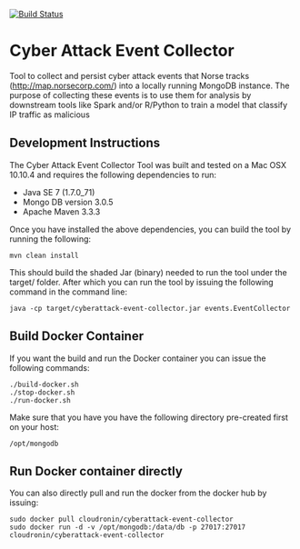 [![Build Status](https://travis-ci.org/cloudronin/cyberattack-event-collector.svg?branch=master)](https://travis-ci.org/cloudronin/cyberattack-event-collector)


# Cyber Attack Event Collector 
Tool to collect and persist cyber attack events that Norse tracks (http://map.norsecorp.com/) into a locally running MongoDB instance.
The purpose of collecting these events is to use them for analysis by downstream tools like Spark and/or R/Python to train a model that classify IP traffic as malicious

## Development Instructions
The Cyber Attack Event Collector Tool was built and tested on a Mac OSX 10.10.4 and requires the following dependencies to run:

*	Java SE 7 (1.7.0_71) 
*	Mongo DB version 3.0.5
*	Apache Maven 3.3.3 


Once you have installed the above dependencies, you can build the tool by running the following:  

	mvn clean install


This should build the shaded Jar (binary) needed to run the tool under the target/ folder.
After which you can run the tool by issuing the following command in the command line:

	java -cp target/cyberattack-event-collector.jar events.EventCollector

## Build Docker Container
If you want the build and run the Docker container you can issue the following commands:

	./build-docker.sh
	./stop-docker.sh
	./run-docker.sh

Make sure that you have you have the following directory pre-created first on your host:

	/opt/mongodb

## Run Docker container directly
You can also directly pull and run the docker from the docker hub by issuing:
	
	sudo docker pull cloudronin/cyberattack-event-collector
	sudo docker run -d -v /opt/mongodb:/data/db -p 27017:27017 cloudronin/cyberattack-event-collector



